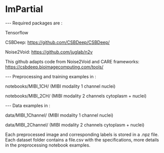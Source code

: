 # ImPartial

--- Required packages are :

Tensorflow

CSBDeep:
https://github.com/CSBDeep/CSBDeep/

Noise2Void:
https://github.com/juglab/n2v


This github adapts code from Noise2Void and CARE frameworks: https://csbdeep.bioimagecomputing.com/tools/


--- Preprocessing and training examples in :

notebooks/MIBI_1CH/ (MIBI modality 1 channel nuclei)

notebooks/MIBI_2CH/ (MIBI modality 2 channels cytoplasm + nuclei)

--- Data examples in :

data/MIBI_1Channel/ (MIBI modality 1 channel nuclei)

data/MIBI_2Channel/ (MIBI modality 2 channels cytoplasm + nuclei)

Each preprocessed image and corresponding labels is stored in a .npz file.
Each dataset folder contains a file.csv with the specifications, more details in the preprocessing notebook examples.
